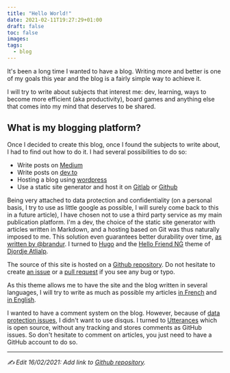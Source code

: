 ```yaml
---
title: "Hello World!"
date: 2021-02-11T19:27:29+01:00
draft: false
toc: false
images:
tags:
  - blog
---
```

It's been a long time I wanted to have a blog.
Writing more and better is one of my goals this year and the blog is a fairly simple way to achieve it.

I will try to write about subjects that interest me: dev, learning, ways to become more efficient (aka productivity), board games and anything else that comes into my mind that deserves to be shared.

## What is my blogging platform?

Once I decided to create this blog, once I found the subjects to write about, I had to find out how to do it.
I had several possibilities to do so:

- Write posts on [Medium](https://medium.com/@rlemaitre)
- Write posts on [dev.to](https://dev.to/rlemaitre)
- Hosting a blog using [wordpress](https://wordpress.com/)
- Use a static site generator and host it on [Gitlab](https://docs.gitlab.com/ee/user/project/pages/) or [Github](https://pages.github.com/)

Being very attached to data protection and confidentiality (on a personal basis, I try to use as little google as possible, I will surely come back to this in a future article), I have chosen not to use a third party service as my main publication platform.
I'm a dev, the choice of the static site generator with articles written in Markdown, and a hosting based on Git was thus naturally imposed to me.
This solution even guarantees better durability over time, [as written by @brandur](https://brandur.org/fragments/graceful-degradation-time).
I turned to [Hugo](https://gohugo.io/) and the [Hello Friend NG](https://github.com/rhazdon/hugo-theme-hello-friend-ng) theme of [Djordje Atlialp](https://atlialp.com/).

The source of this site is hosted on a [Github repository](https://github.com/rlemaitre/rlemaitre.github.io).
Do not hesitate to create [an issue](https://github.com/rlemaitre/rlemaitre.github.io/issues) or a [pull request](https://github.com/rlemaitre/rlemaitre.github.io/pulls) if you see any bug or typo.  

As this theme allows me to have the site and the blog written in several languages, I will try to write as much as possible my articles [in French](/fr/posts/) and [in English](/posts/).

I wanted to have a comment system on the blog. However, because of [data protection issues](https://supunkavinda.blog/disqus), I didn't want to use disqus.
I turned to [Utterances](https://utteranc.es/) which is open source, without any tracking and stores comments as GitHub issues.
So don't hesitate to comment on articles, you just need to have a GitHub account to do so.

---

_✍️ Edit 16/02/2021: Add link to [Github repository](https://github.com/rlemaitre/rlemaitre.github.io)._